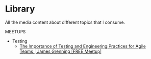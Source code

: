 # Library
All the media content about different topics that I consume.

MEETUPS
- Testing
  - [The Importance of Testing and Engineering Practices for Agile Teams | James Grenning [FREE Meetup]](https://www.youtube.com/watch?v=HvyON4SCgpU)
